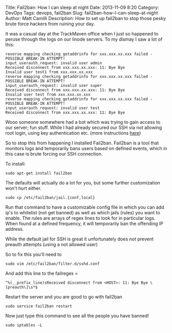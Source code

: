 Title: Fail2ban: How I can sleep at night
Date: 2013-11-09 8:20
Category: DevOps
Tags: devops, fail2ban
Slug: fail2ban-how-I-can-sleep-at-night
Author: Matt Camilli
Description: How to set up fail2ban to stop those pesky brute force hackers from ruining your day.

It was a casual day at the TrackMaven office when I just so happened to peruse through the logs
on our linode servers. To my dismay I saw a lot of this:
	
	reverse mapping checking getaddrinfo for xxx.xxx.xx.xxx failed - POSSIBLE BREAK-IN ATTEMPT!
	input_userauth_request: invalid user admin
	Received disconnect from xxx.xxx.xx.xxx: 11: Bye Bye
	Invalid user test1 from xxx.xxx.xx.xxx
	reverse mapping checking getaddrinfo for xxx.xxx.xx.xxx failed - POSSIBLE BREAK-IN ATTEMPT!
	input_userauth_request: invalid user super
	Received disconnect from xxx.xxx.xx.xxx: 11: Bye Bye
	Invalid user test from xxx.xxx.xx.xxx
	reverse mapping checking getaddrinfo for xxx.xxx.xx.xxx failed - POSSIBLE BREAK-IN ATTEMPT!
	input_userauth_request: invalid user test
	Received disconnect from xxx.xxx.xx.xxx: 11: Bye Bye

Wooo someone somewhere had a bot which was trying to gain access to our server; fun stuff.
While I had already secured our SSH via not allowing root login, using key authentication etc. (more instructions [here](#otherarticle))

So to stop this from happening I installed Fail2ban. Fail2ban is a tool that monitors logs and temporarily bans users based on
defined events, which in this case is brute forcing our SSH connection.

To install:

	sudo apt-get install fail2ban

The defaults will actually do a lot for you, but some further customization won't hurt either.

	sudo cp /etc/fail2ban/jail.{conf,local}

Run that command to have a customizable config file in which you can add ip's to whitelist (not get banned)
as well as which jails (rules) you want to enable. The rules are arrays of regex lines to look for in particular logs.
When found at a defined frequency, it will temporarily ban the offending IP address. 

While the default jail for SSH is great it unfortunately does not prevent preauth attempts (using a not allowed user)

So to fix this you'll need to

	sudo vim /etc/fail2ban/filter.d/sshd.conf

And add this line to the failregex = 

	^%(__prefix_line)sReceived disconnect from <HOST>: 11: Bye Bye \[preauth\]\s*$

Restart the server and you are good to go with fail2ban

	sudo service fail2ban restart

Now just type this command to see all the people you have banned!

	sudo iptables -L


